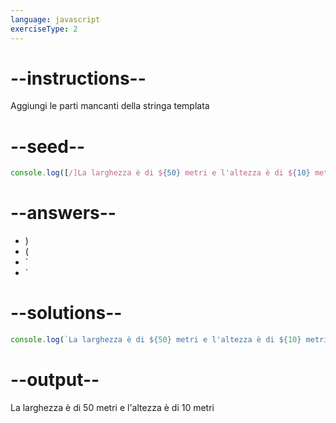 ```yaml
---
language: javascript
exerciseType: 2
---
```


# --instructions--

Aggiungi le parti mancanti della stringa templata

# --seed--

```javascript
console.log([/]La larghezza è di ${50} metri e l'altezza è di ${10} metri[/][/];
```

# --answers--

- )
- (
- `
- `

# --solutions--

```javascript
console.log(`La larghezza è di ${50} metri e l'altezza è di ${10} metri`);
```

# --output--

La larghezza è di 50 metri e l'altezza è di 10 metri
